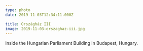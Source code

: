 ```yaml
---
type: photo
date: 2019-11-03T12:34:11.000Z

title: Országház III
image: 2019-11-03-orszaghaz-iii.jpg
---
```


Inside the Hungarian Parliament Building in Budapest, Hungary.
